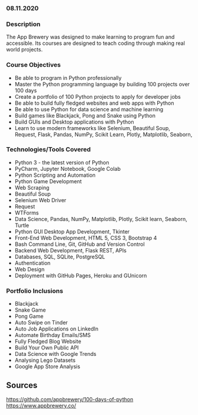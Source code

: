 ### 08.11.2020

### Description

The App Brewery was designed to make learning to program fun and accessible. Its courses are designed to teach coding through making real world projects.

### Course Objectives

- Be able to program in Python professionally
- Master the Python programming language by building 100 projects over 100 days
- Create a portfolio of 100 Python projects to apply for developer jobs
- Be able to build fully fledged websites and web apps with Python
- Be able to use Python for data science and machine learning
- Build games like Blackjack, Pong and Snake using Python
- Build GUIs and Desktop applications with Python
- Learn to use modern frameworks like Selenium, Beautiful Soup, Request, Flask, Pandas, NumPy, Scikit Learn, Plotly, Matplotlib, Seaborn,

### Technologies/Tools Covered

- Python 3 - the latest version of Python
- PyCharm, Jupyter Notebook, Google Colab
- Python Scripting and Automation
- Python Game Development
- Web Scraping
- Beautiful Soup
- Selenium Web Driver
- Request
- WTForms
- Data Science, Pandas, NumPy, Matplotlib, Plotly, Scikit learn, Seaborn, Turtle
- Python GUI Desktop App Development, Tkinter
- Front-End Web Development, HTML 5, CSS 3, Bootstrap 4
- Bash Command Line, Git, GitHub and Version Control
- Backend Web Development, Flask REST, APIs
- Databases, SQL, SQLite, PostgreSQL
- Authentication
- Web Design
- Deployment with GitHub Pages, Heroku and GUnicorn

### Portfolio Inclusions

- Blackjack
- Snake Game
- Pong Game
- Auto Swipe on Tinder
- Auto Job Applications on LinkedIn
- Automate Birthday Emails/SMS
- Fully Fledged Blog Website
- Build Your Own Public API
- Data Science with Google Trends
- Analysing Lego Datasets
- Google App Store Analysis

## Sources

https://github.com/appbrewery/100-days-of-python
https://www.appbrewery.co/
